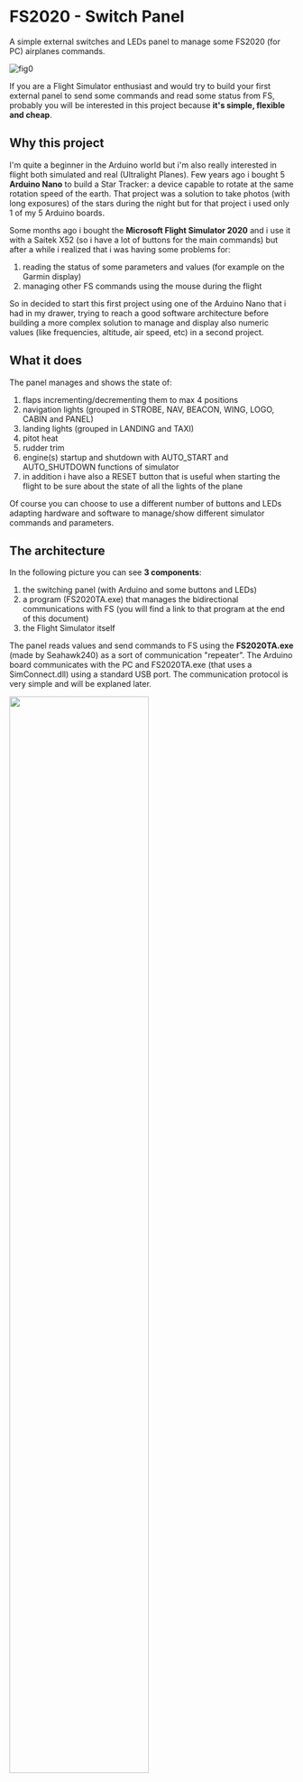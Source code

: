 # FS2020 - Switch Panel
A simple external switches and LEDs panel to manage some FS2020 (for PC) airplanes commands.

![fig0](https://user-images.githubusercontent.com/94467184/142744166-63711825-c21c-4483-9d37-9ca438069cd0.jpg)


If you are a Flight Simulator enthusiast and would try to build your first external panel to send some commands and read some status from FS, probably you will be interested in this project because **it's simple, flexible and cheap**.

## **Why this project**
I'm quite a beginner in the Arduino world but i'm also really interested in flight both simulated and real (Ultralight Planes). Few years ago i bought 5 **Arduino Nano** to build a Star Tracker: a device capable to rotate at the same rotation speed of the earth. That project was a solution to take photos (with long exposures) of the stars during the night but for that project i used only 1 of my 5 Arduino boards.

Some months ago i bought the **Microsoft Flight Simulator 2020** and i use it with a Saitek X52 (so i have a lot of buttons for the main commands) but after a while i realized that i was having some problems for:
1. reading the status of some parameters and values (for example on the Garmin display)
2. managing other FS commands using the mouse during the flight 

So in decided to start this first project using one of the Arduino Nano that i had in my drawer, trying to reach a good software architecture before building a more complex solution to manage and display also numeric values (like frequencies, altitude, air speed, etc) in a second project.


## **What it does**
The panel manages and shows the state of:
1. flaps incrementing/decrementing them to max 4 positions
2. navigation lights (grouped in STROBE, NAV, BEACON, WING, LOGO, CABIN and PANEL)
3. landing lights (grouped in LANDING and TAXI)
4. pitot heat
5. rudder trim
6. engine(s) startup and shutdown with AUTO_START and AUTO_SHUTDOWN functions of simulator
7. in addition i have also a RESET button that is useful when starting the flight to be sure about the state of all the lights of the plane

Of course you can choose to use a different number of buttons and LEDs adapting hardware and software to manage/show different simulator commands and parameters.

## **The architecture**

In the following picture you can see **3 components**: 
1. the switching panel (with Arduino and some buttons and LEDs)
2. a program (FS2020TA.exe) that manages the bidirectional communications with FS (you will find a link to that program at the end of this document)
3. the Flight Simulator itself

The panel reads values and send commands to FS using the **FS2020TA.exe** (made by Seahawk240) as a sort of communication "repeater". The Arduino board communicates with the PC and FS2020TA.exe (that uses a SimConnect.dll) using a standard USB port. The communication protocol is very simple and will be explaned later.

<img src="https://user-images.githubusercontent.com/94467184/142736651-6c75b9a9-ad6f-494a-b993-45f7de33e24a.jpg" width="70%" height="70%">

## **What you need**
What you need is:
1. an ordinary Arduino board (not necessarily a Nano)
2. some switches and/or buttons
3. some LEDs and resistors 
4. one or more small breadboards 
5. a soldering iron
6. some small section wires to connect switches and LEDs to the Arduino board

![fig2](https://user-images.githubusercontent.com/94467184/142744891-d1c6cf09-d8b0-4657-97cb-fe291e369c9b.jpg)

Due to the small power consumption, **the panel is simply powered by the 5Vcc of the USB** connection and basically the only limit of the number of status LEDs and command buttons/switches is the number of I/O pin of the Arduino board you are using.

In my case i used **9 buttons/switches + 6 status LEDs**.
For the front panel i used a 15x8cm rectangle of a carbon fiber plate but you can use also a wood plate or anything else from about 1.5 to 3mm thick.
